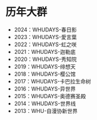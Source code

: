 # 历年大群

- 2024：WHUDAYS-春日影
- 2023：WHUDAYS-愛言葉
- 2022：WHUDAYS-虹之咲
- 2021：WHUDAYS-迦勒底
- 2020：WHUDAYS-秀知院
- 2019：WHUDAYS-绯想天
- 2018：WHUDAYS-樱公馆
- 2017：WHUDAYS-卡巴拉生命树
- 2016：WHUDAYS-异世界
- 2015：WHUDAYS-奥德赛圣殿
- 2014：WHUDAYS-世界线
- 2013：WHU-自漫协新世界

<script setup>
import {
  VPTeamPageSection,
  VPTeamMembers
} from 'vitepress/theme';

const annualGroups = [
  { avatar: '/about/annual-group/春日影.png', name: '春日影', title: '2024' },
  { avatar: '/about/annual-group/愛言葉.png', name: '愛言葉', title: '2023' },
  { avatar: '/about/annual-group/虹之咲.png', name: '虹之咲', title: '2022' },
  { avatar: '/about/annual-group/迦勒底.png', name: '迦勒底', title: '2021' },
  { avatar: '/about/annual-group/秀知院.png', name: '秀知院', title: '2020' },
  { avatar: '/about/annual-group/绯想天.png', name: '绯想天', title: '2019' },
  { avatar: '/about/annual-group/樱公馆.png', name: '樱公馆', title: '2018' },
  { avatar: '/about/annual-group/卡巴拉生命树.png', name: '卡巴拉生命树', title: '2017' },
  { avatar: '/about/annual-group/异世界.png', name: '异世界', title: '2016' },
  { avatar: '/about/annual-group/奥德赛圣殿.png', name: '奥德赛圣殿', title: '2015' },
  { avatar: '/about/annual-group/世界线.png', name: '世界线', title: '2014' },
  { avatar: '/about/annual-group/自漫协新世界.png', name: '自漫协新世界', title: '2013' }
];
</script>

<VPTeamPageSection>
  <template #title>历年大群</template>
  <template #members>
    <VPTeamMembers size="small" :members="annualGroups" />
  </template>
</VPTeamPageSection>



